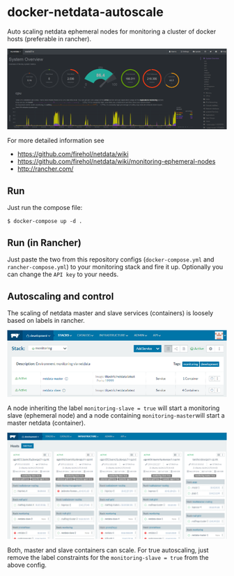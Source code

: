 # docker-netdata-autoscale
Auto scaling netdata ephemeral nodes for monitoring a cluster of docker hosts (preferable in rancher).

![Example dashboard](images/netdata-dashboard.png)

For more detailed information see
* https://github.com/firehol/netdata/wiki
* https://github.com/firehol/netdata/wiki/monitoring-ephemeral-nodes
* http://rancher.com/

## Run

Just run the compose file:

```
$ docker-compose up -d .
```

## Run (in Rancher)
Just paste the two from this repository configs (`docker-compose.yml` and `rancher-compose.yml`) to your monitoring stack and fire it up. Optionally you can change the `API key` to your needs.

## Autoscaling and control
The scaling of netdata master and slave services (containers) is loosely based on labels in rancher.

![Rancher monitoring stack](images/rancher-monitoring-stack.png)

A node inheriting the label `monitoring-slave = true` will start a monitoring slave (ephemeral node) and a node containing `monitoring-master`will start a master netdata (container).

![Rancher monitoring stack (hosts view)](images/rancher-monitoring-stack-hosts.png)

 Both, master and slave containers can scale. For true autoscaling, just remove the label constraints for the `monitoring-slave = true` from the above config.
